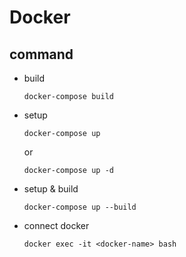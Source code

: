 # Docker

## command

- build

    ```
    docker-compose build
    ```

- setup

    ```
    docker-compose up
    ```

    or

    ```
    docker-compose up -d
    ```

- setup & build

    ```
    docker-compose up --build
    ```

- connect docker

    ```
    docker exec -it <docker-name> bash
    ```
